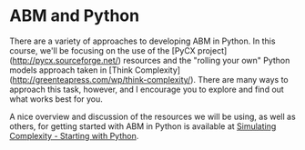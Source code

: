 # ABM and Python

There are a variety of approaches to developing ABM in Python. In this course, we'll be focusing on the use of the [PyCX project] (http://pycx.sourceforge.net/) resources and the "rolling your own" Python models approach taken in [Think Complexity] (http://greenteapress.com/wp/think-complexity/). There are many ways to approach this task, however, and I encourage you to explore and find out what works best for you.

A nice overview and discussion of the resources we will be using, as well as others, for getting started with ABM in Python is available at [Simulating Complexity - Starting with Python](https://simulatingcomplexity.wordpress.com/2014/11/03/python/).
